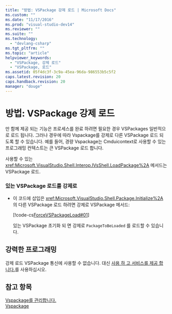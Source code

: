 ```yaml
---
title: "방법: VSPackage 강제 로드 | Microsoft Docs"
ms.custom: ""
ms.date: "11/17/2016"
ms.prod: "visual-studio-dev14"
ms.reviewer: ""
ms.suite: ""
ms.technology: 
  - "devlang-csharp"
ms.tgt_pltfrm: ""
ms.topic: "article"
helpviewer_keywords: 
  - "VSPackage, 강제 로드"
  - "VSPackage, 로드"
ms.assetid: 05f4dc3f-3c9a-45ea-96da-986553b5c5f2
caps.latest.revision: 20
caps.handback.revision: 20
manager: "douge"
---
```

# 방법: VSPackage 강제 로드
만 함께 제공 되는 기능은 프로세스를 완료 하려면 필요한 경우 VSPackages 일반적으로 로드 됩니다.  그러나 경우에 따라 Vspackage를 강제로 다른 VSPackage 로드 되도록 할 수 있습니다.  예를 들어, 경량 Vspackage는 Cmduicontext로 사용할 수 있는 프로그래밍 컨텍스트는 큰 VSPackage 로드 합니다.  
  
 사용할 수 있는 <xref:Microsoft.VisualStudio.Shell.Interop.IVsShell.LoadPackage%2A> 메서드는 VSPackage 로드.  
  
### 있는 VSPackage 로드를 강제로  
  
-   이 코드에 삽입은 <xref:Microsoft.VisualStudio.Shell.Package.Initialize%2A> 의 다른 VSPackage 로드 하려면 강제로 VSPackage 메서드:  
  
     [!code-cs[ForceVSPackageLoad#01](../misc/codesnippet/CSharp/how-to-force-a-vspackage-to-load_1.cs)]  
  
     있는 VSPackage 초기화 되 면 강제로 `PackageToBeLoaded` 를 로드할 수 있습니다.  
  
## 강력한 프로그래밍  
 강제 로드 VSPackage 통신에 사용할 수 없습니다.  대신 [사용 하 고 서비스를 제공 합니다.](../extensibility/using-and-providing-services.md)를 사용하십시오.  
  
## 참고 항목  
 [Vspackage를 관리합니다.](../extensibility/managing-vspackages.md)   
 [Vspackage](../extensibility/internals/vspackages.md)